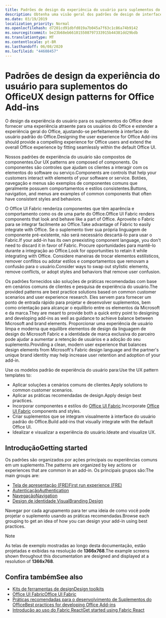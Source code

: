 ```yaml
---
title: Padrões de design da experiência do usuário para suplementos do Office
description: Obtenha uma visão geral dos padrões de design de interface do usuário para suplementos do Office, incluindo padrões para navegação, autenticação, primeira-execução e identidade visual.
ms.date: 03/19/2019
localization_priority: Normal
ms.openlocfilehash: d7201cd91dbfd019a7b045a7f63c1c86a74b9142
ms.sourcegitcommit: be23b68eb661015508797333915b44381dd29bdb
ms.translationtype: MT
ms.contentlocale: pt-BR
ms.lasthandoff: 06/08/2020
ms.locfileid: "44608457"
---
```

# <a name="ux-design-patterns-for-office-add-ins"></a><span data-ttu-id="894c7-103">Padrões de design da experiência do usuário para suplementos do Office</span><span class="sxs-lookup"><span data-stu-id="894c7-103">UX design patterns for Office Add-ins</span></span>

<span data-ttu-id="894c7-104">O design da experiência do usuário para os suplementos do Office deve fornecer uma experiência atraente para os usuários do Office e estender a experiência geral do Office, ajustando-se perfeitamente à interface do usuário padrão do Office.</span><span class="sxs-lookup"><span data-stu-id="894c7-104">Designing the user experience for Office Add-ins should provide a compelling experience for Office users and extend the overall Office experience by fitting seamlessly within the default Office UI.</span></span>  

<span data-ttu-id="894c7-105">Nossos padrões de experiência do usuário são compostos de componentes.</span><span class="sxs-lookup"><span data-stu-id="894c7-105">Our UX patterns are composed of components.</span></span> <span data-ttu-id="894c7-106">Os componentes são controles que ajudam os clientes a interagir com os elementos do software ou serviço.</span><span class="sxs-lookup"><span data-stu-id="894c7-106">Components are controls that help your customers interact with elements of your software or service.</span></span> <span data-ttu-id="894c7-107">Botões, navegação e menus são exemplos de componentes comuns que geralmente possuem comportamentos e estilos consistentes.</span><span class="sxs-lookup"><span data-stu-id="894c7-107">Buttons, navigation, and menus are examples of common components that often have consistent styles and behaviors.</span></span>

<span data-ttu-id="894c7-108">O Office UI Fabric renderiza componentes que têm aparência e comportamento como os de uma parte do Office.</span><span class="sxs-lookup"><span data-stu-id="894c7-108">Office UI Fabric renders components that look and behave like a part of Office.</span></span> <span data-ttu-id="894c7-109">Aproveite o Fabric para se integrar facilmente ao Office.</span><span class="sxs-lookup"><span data-stu-id="894c7-109">Take advantage of Fabric to easily integrate with Office.</span></span> <span data-ttu-id="894c7-110">Se o suplemento tiver sua própria linguagem de componente pré-existente, não será necessário descartá-lo para usar o Fabric.</span><span class="sxs-lookup"><span data-stu-id="894c7-110">If your add-in has its own preexisting component language, you don't need to discard it in favor of Fabric.</span></span> <span data-ttu-id="894c7-111">Procure oportunidades para mantê-lo durante a integração ao Office.</span><span class="sxs-lookup"><span data-stu-id="894c7-111">Look for opportunities to retain it while integrating with Office.</span></span> <span data-ttu-id="894c7-112">Considere maneiras de trocar elementos estilísticos, remover conflitos ou adotar estilos e comportamentos que removam a confusão para o usuário.</span><span class="sxs-lookup"><span data-stu-id="894c7-112">Consider ways to swap out stylistic elements, remove conflicts, or adopt styles and behaviors that remove user confusion.</span></span>

<span data-ttu-id="894c7-113">Os padrões fornecidos são soluções de práticas recomendadas com base em cenários comuns de clientes e pesquisa de experiência do usuário.</span><span class="sxs-lookup"><span data-stu-id="894c7-113">The provided patterns are best practice solutions based on common customer scenarios and user experience research.</span></span> <span data-ttu-id="894c7-114">Eles servem para fornecer um ponto de entrada rápido para projetar e desenvolver suplementos, bem como orientação para alcançar o equilíbrio entre os elementos da Microsoft e da marca.</span><span class="sxs-lookup"><span data-stu-id="894c7-114">They are meant to provide both a quick entry point to designing and developing add-ins as well as guidance to achieve balance between Microsoft and brand elements.</span></span> <span data-ttu-id="894c7-115">Proporcionar uma experiência de usuário limpa e moderna que equilibre elementos de design da linguagem de design do Microsoft Fabric e a identidade de marca exclusiva do parceiro pode ajudar a aumentar a retenção de usuários e a adoção do seu suplemento.</span><span class="sxs-lookup"><span data-stu-id="894c7-115">Providing a clean, modern user experience that balances design elements from Microsoft's Fabric design language and the partner's unique brand identity may help increase user retention and adoption of your add-in.</span></span>

<span data-ttu-id="894c7-116">Use os modelos padrão de experiência do usuário para:</span><span class="sxs-lookup"><span data-stu-id="894c7-116">Use the UX pattern templates to:</span></span>

* <span data-ttu-id="894c7-117">Aplicar soluções a cenários comuns de clientes.</span><span class="sxs-lookup"><span data-stu-id="894c7-117">Apply solutions to common customer scenarios.</span></span>
* <span data-ttu-id="894c7-118">Aplicar as práticas recomendadas de design.</span><span class="sxs-lookup"><span data-stu-id="894c7-118">Apply design best practices.</span></span>
* <span data-ttu-id="894c7-119">Incorporar componentes e estilos do [Office UI Fabric](https://developer.microsoft.com/fabric#/get-started).</span><span class="sxs-lookup"><span data-stu-id="894c7-119">Incorporate [Office UI Fabric](https://developer.microsoft.com/fabric#/get-started) components and styles.</span></span>
* <span data-ttu-id="894c7-120">Criar suplementos que se integram visualmente à interface do usuário padrão do Office.</span><span class="sxs-lookup"><span data-stu-id="894c7-120">Build add-ins that visually integrate with the default Office UI.</span></span>
* <span data-ttu-id="894c7-121">Idealizar e visualizar a experiência do usuário.</span><span class="sxs-lookup"><span data-stu-id="894c7-121">Ideate and visualize UX.</span></span>

## <a name="getting-started"></a><span data-ttu-id="894c7-122">Introdução</span><span class="sxs-lookup"><span data-stu-id="894c7-122">Getting started</span></span>

<span data-ttu-id="894c7-123">Os padrões são organizados por ações principais ou experiências comuns em um suplemento.</span><span class="sxs-lookup"><span data-stu-id="894c7-123">The patterns are organized by key actions or experiences that are common in an add-in.</span></span> <span data-ttu-id="894c7-124">Os principais grupos são:</span><span class="sxs-lookup"><span data-stu-id="894c7-124">The main groups are:</span></span>

* [<span data-ttu-id="894c7-125">Tela de apresentação (FRE)</span><span class="sxs-lookup"><span data-stu-id="894c7-125">First run experience (FRE)</span></span>](../design/first-run-experience-patterns.md)
* [<span data-ttu-id="894c7-126">Autenticação</span><span class="sxs-lookup"><span data-stu-id="894c7-126">Authentication</span></span>](../design/authentication-patterns.md)
* [<span data-ttu-id="894c7-127">Navegação</span><span class="sxs-lookup"><span data-stu-id="894c7-127">Navigation</span></span>](../design/navigation-patterns.md)
* [<span data-ttu-id="894c7-128">Design de identidade Visual</span><span class="sxs-lookup"><span data-stu-id="894c7-128">Branding Design</span></span>](../design/branding-patterns.md)

<span data-ttu-id="894c7-129">Navegar por cada agrupamento para ter uma ideia de como você pode projetar o suplemento usando as práticas recomendadas.</span><span class="sxs-lookup"><span data-stu-id="894c7-129">Browse each grouping to get an idea of how you can design your add-in using best practices.</span></span>

> [!NOTE]
> <span data-ttu-id="894c7-130">As telas de exemplo mostradas ao longo desta documentação, estão projetadas e exibidas na resolução de **1366x768**.</span><span class="sxs-lookup"><span data-stu-id="894c7-130">The example screens shown throughout this documentation are designed and displayed at a resolution of **1366x768**.</span></span>

## <a name="see-also"></a><span data-ttu-id="894c7-131">Confira também</span><span class="sxs-lookup"><span data-stu-id="894c7-131">See also</span></span>

* [<span data-ttu-id="894c7-132">Kits de ferramentas de design</span><span class="sxs-lookup"><span data-stu-id="894c7-132">Design toolkits</span></span>](design-toolkits.md)
* [<span data-ttu-id="894c7-133">Office UI Fabric</span><span class="sxs-lookup"><span data-stu-id="894c7-133">Office UI Fabric</span></span>](https://developer.microsoft.com/fabric)
* [<span data-ttu-id="894c7-134">Práticas recomendadas para o desenvolvimento de Suplementos do Office</span><span class="sxs-lookup"><span data-stu-id="894c7-134">Best practices for developing Office Add-ins</span></span>](../concepts/add-in-development-best-practices.md)
* [<span data-ttu-id="894c7-135">Introdução ao uso do Fabric React</span><span class="sxs-lookup"><span data-stu-id="894c7-135">Get started using Fabric React</span></span>](../design/using-office-ui-fabric-react.md)
